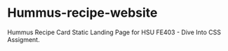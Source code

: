# Hummus-recipe-website
Hummus Recipe Card Static Landing Page for HSU FE403 - Dive Into CSS Assigment.
